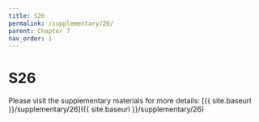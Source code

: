 ```yaml
---
title: S26
permalink: /supplementary/26/
parent: Chapter 7
nav_order: 1
---
```


# S26

Please visit the supplementary materials for more details: [{{ site.baseurl }}/supplementary/26]({{ site.baseurl }}/supplementary/26)
